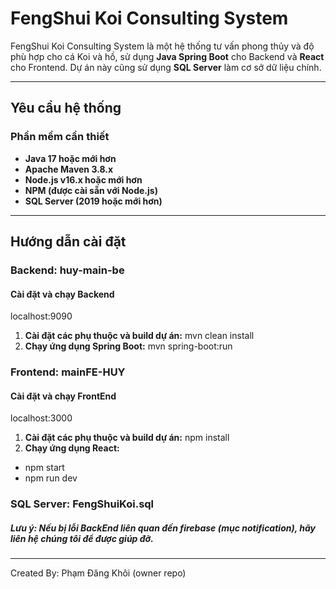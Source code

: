 # FengShui Koi Consulting System

FengShui Koi Consulting System là một hệ thống tư vấn phong thủy và độ phù hợp cho cá Koi và hồ, sử dụng **Java Spring Boot** cho Backend và **React** cho Frontend. Dự án này cũng sử dụng **SQL Server** làm cơ sở dữ liệu chính.

---

## **Yêu cầu hệ thống**

### **Phần mềm cần thiết**
- **Java 17 hoặc mới hơn**
- **Apache Maven 3.8.x**
- **Node.js v16.x hoặc mới hơn**
- **NPM (được cài sẵn với Node.js)**
- **SQL Server (2019 hoặc mới hơn)**

---

## **Hướng dẫn cài đặt**

### **Backend: huy-main-be**

#### **Cài đặt và chạy Backend**
localhost:9090
1. **Cài đặt các phụ thuộc và build dự án:**
mvn clean install
2. **Chạy ứng dụng Spring Boot:**
mvn spring-boot:run

### **Frontend: mainFE-HUY**

#### **Cài đặt và chạy FrontEnd**
localhost:3000
1. **Cài đặt các phụ thuộc và build dự án:**
npm install
2. **Chạy ứng dụng React:**
-  npm start
-  npm run dev

### **SQL Server: FengShuiKoi.sql**

##### **Lưu ý:** Nếu bị lỗi BackEnd liên quan đến firebase (mục notification), hãy liên hệ chúng tôi để được giúp đỡ.
---
Created By: Phạm Đăng Khôi (owner repo)
